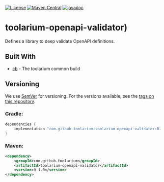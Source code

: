 [![License](https://img.shields.io/github/license/toolarium/toolarium-openapi-validator)](https://github.com/toolarium/toolarium-openapi-validator/blob/master/LICENSE)
[![Maven Central](https://img.shields.io/maven-central/v/com.github.toolarium/toolarium-openapi-validator/0.1.0)](https://search.maven.org/artifact/com.github.toolarium/toolarium-openapi-validator/0.1.0/jar)
[![javadoc](https://javadoc.io/badge2/com.github.toolarium/toolarium-openapi-validator/javadoc.svg)](https://javadoc.io/doc/com.github.toolarium/toolarium-openapi-validator)

# toolarium-openapi-validator)

Defines a library to deep validate OpenAPI definitions.

## Built With

* [cb](https://github.com/toolarium/common-build) - The toolarium common build

## Versioning

We use [SemVer](http://semver.org/) for versioning. For the versions available, see the [tags on this repository](https://github.com/toolarium/toolarium-openapi-validator/tags). 


### Gradle:

```groovy
dependencies {
    implementation "com.github.toolarium:toolarium-openapi-validator:0.1.0"
}
```

### Maven:

```xml
<dependency>
    <groupId>com.github.toolarium</groupId>
    <artifactId>toolarium-openapi-validator</artifactId>
    <version>0.1.0</version>
</dependency>
```